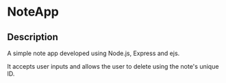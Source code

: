 
# NoteApp

## Description

A simple note app developed using Node.js, Express and ejs. 

It accepts user inputs and allows the user to delete using the note's unique ID.
